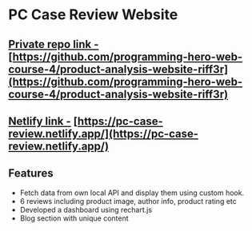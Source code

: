 # PC Case Review Website

## [Private repo link -](https://github.com/programming-hero-web-course-4/product-analysis-website-riff3r) [https://github.com/programming-hero-web-course-4/product-analysis-website-riff3r](https://github.com/programming-hero-web-course-4/product-analysis-website-riff3r)

## [Netlify link -](https://pc-case-review.netlify.app/) [https://pc-case-review.netlify.app/](https://pc-case-review.netlify.app/)

## Features

- Fetch data from own local API and display them using custom hook.
- 6 reviews including product image, author info, product rating etc
- Developed a dashboard using rechart.js
- Blog section with unique content
